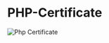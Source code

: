 # PHP-Certificate

![Php Certificate](https://rabinpun.github.io/PHP-Certificate/phpcertificate.png)
